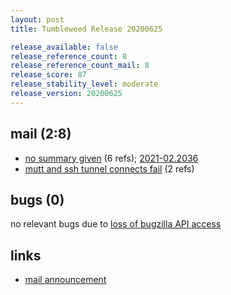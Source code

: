 ```yaml
---
layout: post
title: Tumbleweed Release 20200625

release_available: false
release_reference_count: 8
release_reference_count_mail: 8
release_score: 87
release_stability_level: moderate
release_version: 20200625
---
```


## mail (2:8)

- [no summary given](https://github.com/boombatower/tumbleweed-review/issues/10) (6 refs); [2021-02.2036](https://github.com/boombatower/tumbleweed-review/issues/10)
- [mutt and ssh tunnel connects fail](https://lists.opensuse.org/opensuse-factory/2020-07/msg00026.html) (2 refs)

## bugs (0)

<!--more-->

no relevant bugs due to [loss of bugzilla API access](https://bugzilla.opensuse.org/show_bug.cgi?id=1157722)



## links

- [mail announcement](https://github.com/boombatower/tumbleweed-review/issues/10)
